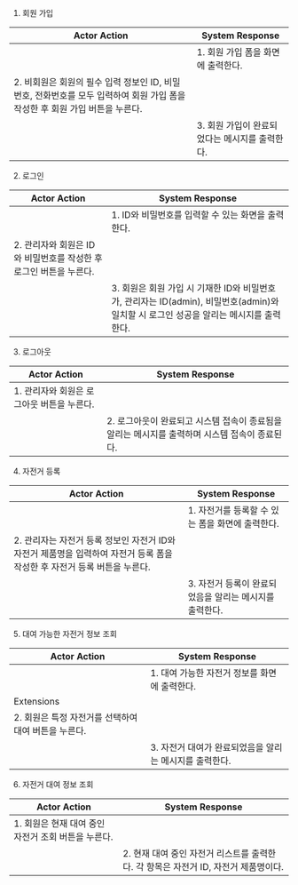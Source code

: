 1. 회원 가입

| Actor Action | System Response |
| --- | --- |
|  | 1. 회원 가입 폼을 화면에 출력한다. |
| 2. 비회원은 회원의 필수 입력 정보인 ID, 비밀번호, 전화번호를 모두 입력하여 회원 가입 폼을 작성한 후 회원 가입 버튼을 누른다. |  |
|  | 3. 회원 가입이 완료되었다는 메시지를 출력한다. |

2. 로그인

| Actor Action | System Response |
| --- | --- |
|  | 1. ID와 비밀번호를 입력할 수 있는 화면을 출력한다. |
| 2. 관리자와 회원은 ID와 비밀번호를 작성한 후 로그인 버튼을 누른다. |  |
|  | 3. 회원은 회원 가입 시 기재한 ID와 비밀번호가, 관리자는 ID(admin), 비밀번호(admin)와 일치할 시 로그인 성공을 알리는 메시지를 출력한다. |

3. 로그아웃

| Actor Action | System Response |
| --- | --- |
| 1. 관리자와 회원은 로그아웃 버튼을 누른다. |  |
|  | 2. 로그아웃이 완료되고 시스템 접속이 종료됨을 알리는 메시지를 출력하며 시스템 접속이 종료된다. |

4. 자전거 등록

| Actor Action | System Response |
| --- | --- |
|  | 1. 자전거를 등록할 수 있는 폼을 화면에 출력한다. |
| 2. 관리자는 자전거 등록 정보인 자전거 ID와 자전거 제품명을 입력하여 자전거 등록 폼을 작성한 후 자전거 등록 버튼을 누른다. |  |
|  | 3. 자전거 등록이 완료되었음을 알리는 메시지를 출력한다. |

5. 대여 가능한 자전거 정보 조회

| Actor Action | System Response |
| --- | --- |
|  | 1. 대여 가능한 자전거 정보를 화면에 출력한다. |
| Extensions |  |
| 2. 회원은 특정 자전거를 선택하여 대여 버튼을 누른다. |  |
|  | 3. 자전거 대여가 완료되었음을 알리는 메시지를 출력한다. |

6. 자전거 대여 정보 조회

| Actor Action | System Response |
| --- | --- |
| 1. 회원은 현재 대여 중인 자전거 조회 버튼을 누른다. |  |
|  | 2. 현재 대여 중인 자전거 리스트를 출력한다. 각 항목은 자전거 ID, 자전거 제품명이다. |